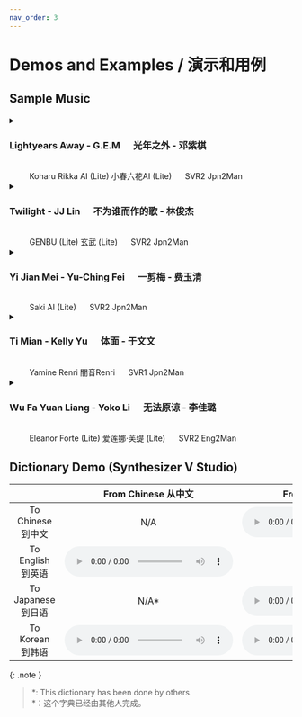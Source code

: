 ```yaml
---
nav_order: 3
---
```



# Demos and Examples / 演示和用例 

## Sample Music
<details>
  <summary><h3>Lightyears Away - G.E.M &nbsp;&nbsp;&nbsp;&nbsp; 光年之外 - 邓紫棋</h3> <br />&nbsp;&nbsp;&nbsp;&nbsp;&nbsp;&nbsp;&nbsp;&nbsp; Koharu Rikka AI (Lite) 小春六花AI (Lite) &nbsp;&nbsp;&nbsp;&nbsp; SVR2 Jpn2Man</summary>
<iframe src="https://player.bilibili.com/player.html?aid=289822128&bvid=BV1sf4y1x7Ea&cid=314977694&page=1high_quality=1&danmaku=0" allowfullscreen="allowfullscreen" width="700" height="480" scrolling="no" frameborder="0"sandbox="allow-top-navigation allow-same-origin allow-forms allow-scripts"></iframe>
</details>
<details>
  <summary><h3>Twilight - JJ Lin &nbsp;&nbsp;&nbsp;&nbsp; 不为谁而作的歌 - 林俊杰</h3> <br /> &nbsp;&nbsp;&nbsp;&nbsp;&nbsp;&nbsp;&nbsp;&nbsp; GENBU (Lite) 玄武 (Lite) &nbsp;&nbsp;&nbsp;&nbsp; SVR2 Jpn2Man</summary>
<iframe src="https://player.bilibili.com/player.html?aid=839369756&bvid=BV1y54y1U7Re&cid=315053677&page=1high_quality=1&danmaku=0" allowfullscreen="allowfullscreen" width="700" height="480" scrolling="no" frameborder="0"sandbox="allow-top-navigation allow-same-origin allow-forms allow-scripts"></iframe>
</details>
<details>
  <summary><h3>Yi Jian Mei - Yu-Ching Fei &nbsp;&nbsp;&nbsp;&nbsp; 一剪梅 - 费玉清</h3> <br /> &nbsp;&nbsp;&nbsp;&nbsp;&nbsp;&nbsp;&nbsp;&nbsp; Saki AI (Lite) &nbsp;&nbsp;&nbsp;&nbsp; SVR2 Jpn2Man</summary>
<iframe src="https://player.bilibili.com/player.html?aid=969294425&bvid=BV1rp4y1v7Hj&cid=315117653&page=1high_quality=1&danmaku=0" allowfullscreen="allowfullscreen" width="700" height="480" scrolling="no" frameborder="0"sandbox="allow-top-navigation allow-same-origin allow-forms allow-scripts"></iframe>
</details>
<details>
  <summary><h3>Ti Mian - Kelly Yu &nbsp;&nbsp;&nbsp;&nbsp; 体面 - 于文文</h3> <br /> &nbsp;&nbsp;&nbsp;&nbsp;&nbsp;&nbsp;&nbsp;&nbsp; Yamine Renri 闇音Renri &nbsp;&nbsp;&nbsp;&nbsp; SVR1 Jpn2Man</summary>
<iframe src="https://player.bilibili.com/player.html?aid=843045027&bvid=BV1k54y1675S&cid=262914733&page=1high_quality=1&danmaku=0" allowfullscreen="allowfullscreen" width="700" height="480" scrolling="no" frameborder="0"sandbox="allow-top-navigation allow-same-origin allow-forms allow-scripts"></iframe>
</details>
<details>
    <summary><h3>Wu Fa Yuan Liang - Yoko Li &nbsp;&nbsp;&nbsp;&nbsp; 无法原谅 - 李佳璐</h3> <br /> &nbsp;&nbsp;&nbsp;&nbsp;&nbsp;&nbsp;&nbsp;&nbsp; Eleanor Forte (Lite) 爱莲娜·芙缇 (Lite) &nbsp;&nbsp;&nbsp;&nbsp; SVR2 Eng2Man</summary>
<iframe src="https://player.bilibili.com/player.html?aid=670298102&bvid=BV1Ta4y1x7P7&cid=258642631&page=1high_quality=1&danmaku=0" allowfullscreen="allowfullscreen" width="700" height="480" scrolling="no" frameborder="0"sandbox="allow-top-navigation allow-same-origin allow-forms allow-scripts"></iframe>
</details>
</details>

## Dictionary Demo (Synthesizer V Studio)

|   | From Chinese 从中文 | From English 从英语 | From Japanese 从日语  |
|:---:|:---:|:---:|:---:|
| To Chinese 到中文 | N/A |<audio controls><source src="/synthv-dictionaries/assets/E2M.ogg" type="audio/ogg"></audio>|<audio controls><source src="/synthv-dictionaries/assets/J2M.ogg" type="audio/ogg"></audio>|
| To English 到英语 |<audio controls><source src="/synthv-dictionaries/assets/M2E.ogg" type="audio/ogg"></audio>| N/A |<audio controls><source src="/synthv-dictionaries/assets/J2E.ogg" type="audio/ogg"></audio>|
| To Japanese 到日语 | N/A* |<audio controls><source src="/synthv-dictionaries/assets/E2J.ogg" type="audio/ogg"></audio>| N/A |
| To Korean 到韩语 |<audio controls><source src="/synthv-dictionaries/assets/M2K.ogg" type="audio/ogg"></audio>|<audio controls><source src="/synthv-dictionaries/assets/E2K.ogg" type="audio/ogg"></audio>|<audio controls><source src="/synthv-dictionaries/assets/J2K.ogg" type="audio/ogg"></audio>|

{: .note } 
> *: This dictionary has been done by others.  
> *：这个字典已经由其他人完成。


